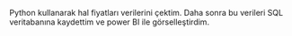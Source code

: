 Python kullanarak hal fiyatları verilerini çektim. Daha sonra bu verileri SQL veritabanına kaydettim ve power BI ile görselleştirdim.

